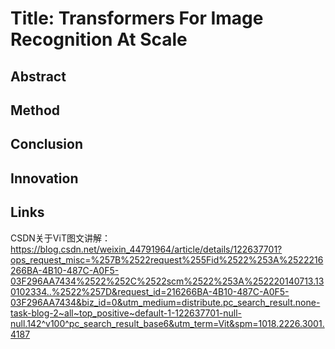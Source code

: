 # Title: Transformers For Image Recognition At Scale

## Abstract

## Method

## Conclusion

## Innovation

## Links

CSDN关于ViT图文讲解：<https://blog.csdn.net/weixin_44791964/article/details/122637701?ops_request_misc=%257B%2522request%255Fid%2522%253A%2522216266BA-4B10-487C-A0F5-03F296AA7434%2522%252C%2522scm%2522%253A%252220140713.130102334..%2522%257D&request_id=216266BA-4B10-487C-A0F5-03F296AA7434&biz_id=0&utm_medium=distribute.pc_search_result.none-task-blog-2~all~top_positive~default-1-122637701-null-null.142^v100^pc_search_result_base6&utm_term=Vit&spm=1018.2226.3001.4187>